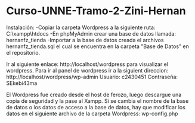 # Curso-UNNE-Tramo-2-Zini-Hernan

Instalación:
-Copiar la carpeta Wordpress a la siguiente ruta: C:\xampp\htdocs
-En  phpMyAdmin crear una base de datos llamada: hernanfz_tienda
-Importar a la base  de datos creada el archivos hernanfz_tienda.sql el cual se encuentra en la carpeta "Base de Datos" en el repositorio.

Ir al siguiente enlace: http://localhost/wordpress para visualizar el wordpress.
Para ir al panel de wordpress ir a la siguient direccion: http://localhost/wordpress/wp-admin
Usuario: c2430451
Contraseña: SEkebi43ma

El Wordpress fue creado desde el host de ferozo, luego descargue una copia de seguridad y la pase al Xampp.
Si se cambia el nombre de la base de datos o los datos de acceso a la base de datos, hay que modificar los datos en el siguiente archivo de la carpeta Wordpress: wp-config.php
